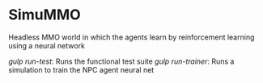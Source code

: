# SimuMMO
Headless MMO world in which the agents learn by reinforcement learning using a neural network

*gulp run-test*: Runs the functional test suite
*gulp run-trainer*: Runs a simulation to train the NPC agent neural net

